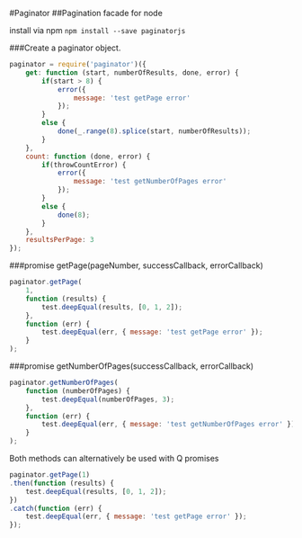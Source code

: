 #Paginator
##Pagination facade for node

install via npm `npm install --save paginatorjs`

###Create a paginator object.
```javascript
paginator = require('paginator')({
    get: function (start, numberOfResults, done, error) {
        if(start > 8) {
            error({
                message: 'test getPage error'
            });
        }
        else {
            done(_.range(8).splice(start, numberOfResults));
        }
    },
    count: function (done, error) {
        if(throwCountError) {
            error({
                message: 'test getNumberOfPages error'
            });
        }
        else {
            done(8);
        }
    },
    resultsPerPage: 3
});
```

###promise getPage(pageNumber, successCallback, errorCallback)
```javascript
paginator.getPage(
    1,
    function (results) {
        test.deepEqual(results, [0, 1, 2]);
    },
    function (err) {
        test.deepEqual(err, { message: 'test getPage error' });
    }
);
```

###promise getNumberOfPages(successCallback, errorCallback)
```javascript
paginator.getNumberOfPages(
    function (numberOfPages) {
        test.deepEqual(numberOfPages, 3);
    },
    function (err) {
        test.deepEqual(err, { message: 'test getNumberOfPages error' });
    }
);
```

Both methods can alternatively be used with Q promises
```javascript
paginator.getPage(1)
.then(function (results) {
    test.deepEqual(results, [0, 1, 2]);
})
.catch(function (err) {
    test.deepEqual(err, { message: 'test getPage error' });
});
```
